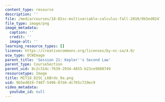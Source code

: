 ```yaml
---
content_type: resource
description: ''
file: /media/courses/18-02sc-multivariable-calculus-fall-2010/9b5ed0247407549687d4dc765c729ec9_MIT18_02SC_L6Brds_9a.png
file_type: image/png
image_metadata:
  caption: ''
  credit: ''
  image-alt: ''
learning_resource_types: []
license: https://creativecommons.org/licenses/by-nc-sa/4.0/
ocw_type: OCWImage
parent_title: 'Session 21: Kepler''s Second Law'
parent_type: CourseSection
parent_uid: 8c2c314c-7639-2934-4855-b23ce9880749
resourcetype: Image
title: MIT18_02SC_L6Brds_9a.png
uid: 9b5ed024-7407-5496-87d4-dc765c729ec9
video_metadata:
  youtube_id: null
---
```

